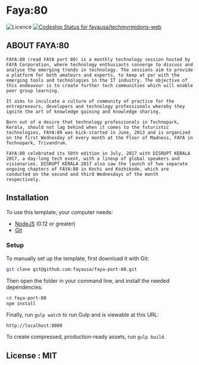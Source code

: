 # Faya:80

![Licence](https://img.shields.io/dub/l/vibe-d.svg)
[ ![Codeship Status for fayausa/techmyrmidons-web](https://app.codeship.com/projects/d3a1cc60-1e0f-0136-3165-4ab32878fbe3/status?branch=master)](https://app.codeship.com/projects/284812)

## ABOUT FAYA:80

    FAYA:80 (read FAYA port 80) is a monthly technology session hosted by FAYA Corporation, where technology enthusiasts converge to discuss and analyse the emerging trends in technology. The sessions aim to provide a platform for both amateurs and experts, to keep at par with the emerging tools and technologies in the IT industry. The objective of this endeavour is to create further tech communities which will enable peer group learning.

    It aims to inculcate a culture of community of practice for the entrepreneurs, developers and technology professionals whereby they ignite the art of knowledge gaining and knowledge sharing.

    Born out of a desire that technology professionals in Technopark, Kerala, should not lag behind when it comes to the futuristic technologies, FAYA:80 was kick-started in June, 2013 and is organized on the first Wednesday of every month at the Floor of Madness, FAYA in Technopark, Trivandrum.

    FAYA:80 celebrated its 50th edition in July, 2017 with DISRUPT KERALA 2017, a day-long tech event, with a lineup of global speakers and visionaries. DISRUPT KERALA 2017 also saw the launch of two separate ongoing chapters of FAYA:80 in Kochi and Kozhikode, which are conducted on the second and third Wednesdays of the month respectively.

## Installation

To use this template, your computer needs:

- [NodeJS](https://nodejs.org/en/) (0.12 or greater)
- [Git](https://git-scm.com/)


### Setup

To manually set up the template, first download it with Git:

```bash
git clone git@github.com:fayausa/faya-port-80.git
```

Then open the folder in your command line, and install the needed dependencies:

```bash
cd faya-port-80
npm install
```

Finally, run `gulp watch` to run Gulp and is viewable at this URL:

```
http://localhost:8000
```

To create compressed, production-ready assets, run `gulp build`.

## License : MIT